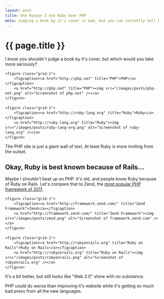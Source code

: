 ```yaml
---
layout: post
title: One Reason I Use Ruby Over PHP
meta: Judging a book by it's cover is bad, but you can instantly tell Ruby is taken more seriously by looking at the project website
---
```


# {{ page.title }}

I *know* you shouldn't judge a book by it's cover, but which would you take more seriously?

<div class="grids cf">

	<figure class="grid-1">
		<figcaption><a href="http://php.net" title="PHP">PHP</a></figcaption>
		<a href="http://php.net" title="PHP"><img src="/images/posts/php-net.png" alt="Screenshot of php.net" /></a>
	</figure>

	<figure class="grid-1">
		<figcaption><a href="http://ruby-lang.org" title="Ruby">Ruby</a></figcaption>
		<a href="http://ruby-lang.org" title="Ruby"><img src="/images/posts/ruby-lang-org.png" alt="Screenshot of ruby-lang.org" /></a>
	</figure>

</div>

The PHP site is just a giant wall of text. At least Ruby is more inviting from the outset.

## Okay, Ruby is best known because of Rails…

Maybe I shouldn't beat up on PHP. It's old, and people know Ruby because of Ruby on Rails. Let's compare that to Zend, the [most popular PHP framework of 2011](http://www.php-developer.org/most-used-php-framework-the-popular-top-7-list-in-year-2011).

<div class="grids cf">

	<figure class="grid-1">
		<figcaption><a href="http://framework.zend.com/" title="Zend Framework">Zend</a></figcaption>
		<a href="http://framework.zend.com/" title="Zend Framework"><img src="/images/posts/zend.png" alt="Screenshot of framework.zend.com" /></a>
	</figure>

	<figure class="grid-1">
		<figcaption><a href="http://rubyonrails.org" title="Ruby on Rails">Ruby on Rails</a></figcaption>
		<a href="http://rubyonrails.org" title="Ruby on Rails"><img src="/images/posts/rubyonrails.png" alt="Screenshot of rubyonrails.org" /></a>
	</figure>

</div>

It's a bit better, but still looks like "Web 2.0" shine with no substance.

PHP could do worse than improving it's website while it's getting so much bad press from all the new languages.